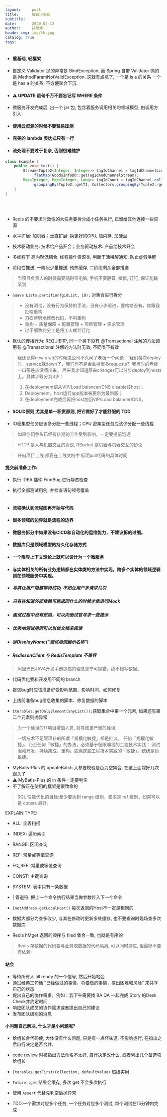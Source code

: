 ```yaml
---
layout:     post
title:      每日小收获
subtitle:   
date:       2020-02-12
author:     孙继峰
header-img: img/th.jpg
catalog: true
tags:
---
```


- #### 重基础, 轻框架<br>

- 自定义 Validator 抛的异常是 BindException, 而 Spring 自带 Validator 抛的是 MethodParamNotValidException. 这就有点坑了, 一个是 is a 的关系 一个是 has a 的关系, 不方便聚合下沉.<br>

- #### ⚠️ UPDATE 语句千万不要忘记写 WHERE 条件<br>

- 微服务开发完成后, 出一个 jar 包, 包含着服务调用相关的领域模型, 由调用方引入<br>

- #### 使用云资源的时候不要轻易压测<br>

- #### 完美的 lambda 表达式只有一行<br>

- #### 流处理不要过于复杂, 否则很难维护<br>
```java
class Example {
    public void test() {
        Stream<Tuple2<Integer, Integer>> tagIdChannel = tagIdChannelList.stream()
            .flatMap(GoodsInfoDO::getTagIdAndChannelStream);
        Map<Integer, Map<Integer, Long>> tagIdCount = tagIdChannel.collect(Collectors
            .groupingBy(Tuple2::getT1, Collectors.groupingBy(Tuple2::getT2, Collectors.counting())));
    }
}
```
<br><br>
- Redis 的不要求时效性的大任务要拆分成小任务执行, 已留给其他连接一些资源<br>

- 水平扩展: 加机器；垂直扩展: 换更好的CPU, 加内存, 加硬盘<br>

- 技术驱动业务: 技术给产品开会；业务驱动技术: 产品给技术开会<br>

- 多线程下 高内聚低耦合, 线程操作资源类, 判断干活唤醒通知, 防止虚假唤醒<br>

- 阶段性推送, 一阶段少量推送, 预热缓存, 二阶段剩余全部推送<br>

> 当项目负责人的时候需要随时带电脑, 手机不要静音, 微信, 钉钉, 保证能联系到<br>

- ```Guava Lists.partition(gidList, 10);``` 对集合进行拆分<br>

> - 没有测试，没有行为保持的手法，没有小步前进，要啥啥没有，你跟我扯啥重构
> - 刀砍斧劈地修改代码，不叫重构
> - 重构 = 质量保障 + 配置管理 + 项目管理 + 需求管理
> - 过于细致的分工是将工人螺丝钉化<br>

- 默认的传播行为: REQUIERP, 同一个类下没有 @Transactional 注解的方法调用有 @Transactional 注解的方法时无效; 不同类下有效<br>

> 我还记得new grad的时候进公司不久问了老板一个问题：'我们每次deploy时，service就down了，我们岂不是会丢掉很多requests?' 我当时的老板一口茶差点没喷出来。
后来我才知道原来changes可以分步deploy到hosts上。具体步骤分为3步：
> 1. 在deployment前从VIP/Load balancer/DNS disable该host；
> 2. Deployment。host运行app版本被更新为最新版；
> 3. 在deployment完成后再把host加回VIP/Load balancer/DNS。<br>

- #### SOLID原则 尤其是单一职责原则, 把它做好了才能舒服的 TDD<br>

- IO密集型任务应该多分配一些线程；CPU 密集型任务应该少分配一些线程<br>

> 如果你们手头已经有排期的工作受到影响，一定要提前沟通<br>

> HTTP 是人与机器交互的协议, RSocket 是机器与机器交互的协议

> 任何项目上线  都要在上线文档中 标明pull代码的具体时间

#### 提交前准备工作:
- 执行 IDEA 插件 FindBug 进行静态检查
- 执行全部测试用例, 并检查语句顿号覆盖<br><br>

- #### 流程确认到流程图再开始写代码

- #### 很多领域的边界就是流程的边界
- #### 微服务拆分中如果没有CICD和自动化的运维能力，不建议拆的过细。
- #### 数据库只是领域模型的持久化存储方式
- #### 一个限界上下文理论上就可以设计为一个微服务
- #### 与实体相关的所有业务逻辑都在实体类的方法中实现，跨多个实体的领域逻辑则在领域服务中实现。

- ##### 与其让用户阻塞等待成功, 不如让用户多请求几次

- ##### 只有在知道外部依赖可能返回什么的时候才能进行Mock

- ##### 面试过程中没有思路，可以向面试官寻求一些提示

- ##### 优秀地测试用例可以当做文档来阅读

- ##### @DisplayName("测试用例展示名称")

- ##### RedissonClient 与 RedisTemplate 不兼容

> 阿里巴巴JAVA开发手册提倡的理念是宁可抛错，绝不错写数据。

- 代码优化要和开发用不同的 branch

- 报告bug时应该准备好受影响范围、影响时间、如何修复
- 上线前准备bug信息收集的脚本、修复数据的脚本

- ```Iterables.getOnlyElement(anyList());```获取集合中第一个元素, 如果还有第二个元素则抛异常

> 为一个延误的IT项目增加人员, 将导致更严重的延误.

> 一切技术不足管理补的所谓「规模化敏捷」都是扯淡。
> 任何「规模化敏捷」、乃至任何「敏捷」的办法，必须基于极限编程的工程技术实践：
> 测试驱动开发，持续集成，重构。脱离这些工程技术实践的「敏捷」，统统是伪敏捷。

- MyBatis-Plus 的 updateBatch 入参要校验是否为空集合, 在这上面栽好几次跟头了
- ⚠️ MyBatis-Plus 的 in 条件一定要判空
- 不了解正在使用的框架是很致命的

> SQL 性能优化的目标:至少要达到 range 级别，要求是 ref 级别，如果可以是 consts 最好。

EXPLAIN TYPE:
- ALL: 全表扫描
- INDEX: 遍历索引
- RANGE: 区间查询
- REF: 常量或等值查询
- EQ_REF: 常量或等值查询
- CONST: 主键查询
- SYSTEM: 表中只有一条数据

- | 管道符: 把上一个命令执行结果当做参数传入下一个命令

- ```InetAddress.getLocalHost()``` 每次返回的Host不一定是相同的

- 数据大部分为查多改少, 与其在修改时更新多处缓存, 也不要查询时现场查多次数据库

- Redis hMget 返回的顺序与 filed 集合一致, 也就是有序的

> Redis 存数据的代码要与业务取数据的代码隔离, 可以同时演进, 但最好不要有依赖

#### 站会
- 等待所有人 all ready 的一个信号, 然后开始站会
- 通过经典三句话 ”已经做过的事情，将要做的事情，提出困难和风险“ 来共享自己的状态
- 提出自己的协作需求，例如：我下午需要找 BA QA 一起完成 Story 的Desk Check并约定时间
- 响应团队成员的协作需求或者提出自己的建议
- 发布团队级别的消息

#### 小问题自己解决, 什么才是小问题呢?
- 给组长合代码使, 大体没有什么问题, 只是有一点坏味道, 不影响运行, 在指出之后自行决定是否合并.
- code review 时被指出方法命名不太好, 自行决定改什么, 或者列出几个备选项给组长

- ```Iterables.getFirst(Collection, defaultValue)``` 超级实用

- ```Future::get``` 结果会缓存, 多次 get 不会多次执行

- 使用 ```Assert``` 代替先判空后抛异常

- TDD:一个需求对应多个任务, 一个任务对应多个测试, 每个测试在15分钟内完成